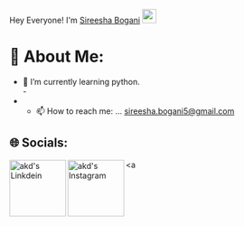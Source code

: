 Hey Everyone! I'm [Sireesha Bogani](https://github.com/sireesha6318) <img src="https://github.com/himanshusharma89/himanshusharma89/blob/master/Hi.gif" width="25px">


# 💫 About Me:
-  🌱 I’m currently learning python. <br>-
-  - 📫 How to reach me: ... sireesha.bogani5@gmail.com



## 🌐 Socials:
<a href="https://www.linkedin.com/in/Sireesha B/"><img align="left" alt="akd's Linkdein" width="100px" src="https://img.shields.io/badge/Linkedin-0A66C2?style=for-the-badge&logo=Linkedin&logoColor=white"/></a><a href="https://www.instagram.com/its_me_siri__198/"><img align="left" alt="akd's Instagram" width="100px" src="https://img.shields.io/badge/Instagram-%23E4405F.svg?logo=Instagram&logoColor=white"/></a><a 
<br><br>



